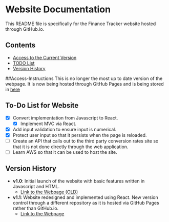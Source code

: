 # Website Documentation

This README file is specifically for the Finance Tracker website hosted through GitHub.io.

## Contents
- [Access to the Current Version](#Access-Instructions)
- [TODO List](#To-Do-List-for-Website)
- [Version History](#Version-History)

##Access-Instructions
This is no longer the most up to date version of the webpage. It is now being hosted through GitHub Pages and is being stored in [here](https://github.com/cecoulombe/FinanceTracker)

## To-Do List for Website

- [x] Convert implementation from Javascript to React.
  - [x] Implement MVC via React.
- [x] Add input validation to ensure input is numerical.
- [x] Protect user input so that it persists when the page is reloaded.
- [ ] Create an API that calls out to the third party conversion rates site so that it is not done directly through the web application.
- [ ] Learn AWS so that it can be used to host the site.

## Version History

- **v1.0**: Initial launch of the website with basic features written in Javascript and HTML.
  - [Link to the Webpage (OLD)](https://cecoulombe.github.io/FinanceTracker/tracker_HTML)
- **v1.1**: Website redesigned and implemented using React. New version control through a different repository as it is hosted via GitHub Pages rather than GitHub.io.
  - [Link to the Webpage](https://cecoulombe.github.io/FinanceTracker/)
